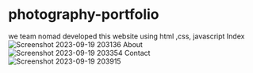 # photography-portfolio
we team nomad developed this website using html ,css, javascript
Index
![Screenshot 2023-09-19 203136](https://github.com/avezbaig/photography-portfolio/assets/142049730/688939ac-b87a-4fe1-bc8c-749557c292b1)
About
![Screenshot 2023-09-19 203354](https://github.com/avezbaig/photography-portfolio/assets/142049730/a18ffdb3-15bc-4189-a261-dfbfd7fb57ad)
Contact
![Screenshot 2023-09-19 203915](https://github.com/avezbaig/photography-portfolio/assets/142049730/ef2b3aaf-1dc2-430b-91fb-9ed4c9b50ccd)

